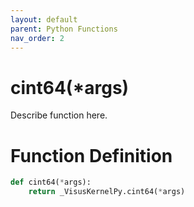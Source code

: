 ```yaml
---
layout: default
parent: Python Functions
nav_order: 2
---
```


# cint64(*args)

Describe function here.

# Function Definition

```python
def cint64(*args):
    return _VisusKernelPy.cint64(*args)
```